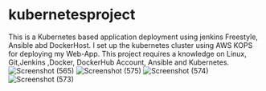 # kubernetesproject
This is a Kubernetes based application deployment using jenkins Freestyle, Ansible abd DockerHost. 
I set up the kubernetes cluster using AWS KOPS for deploying my Web-App.
This project requires a knowledge on Linux, Git,Jenkins ,Docker, DockerHub Account, Ansible and Kubernetes.
![Screenshot (565)](https://user-images.githubusercontent.com/95144353/222047428-66414931-4876-4d7b-8d5e-5e6143b5cc51.png)
![Screenshot (575)](https://user-images.githubusercontent.com/95144353/222047593-7d483ad7-34ef-420b-bf50-d08ca07a10be.png)
![Screenshot (574)](https://user-images.githubusercontent.com/95144353/222047747-d394c7d5-185f-49fc-a21c-baf606d69298.png)
![Screenshot (573)](https://user-images.githubusercontent.com/95144353/222047783-cde2182e-68bc-4211-b014-73f925001af4.png)
